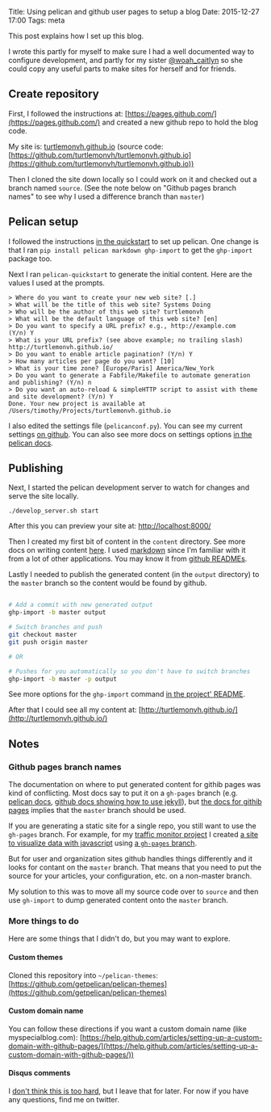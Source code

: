 Title: Using pelican and github user pages to setup a blog
Date: 2015-12-27 17:00
Tags: meta

This post explains how I set up this blog.

I wrote this partly for myself to make sure I had a well documented way to configure development, and partly for my sister [@woah_caitlyn](https://twitter.com/woah_caitlyn) so she could copy any useful parts to make sites for herself and for friends.

## Create repository

First, I followed the instructions at: [https://pages.github.com/](https://pages.github.com/) and created a new github repo to hold the blog code. 

My site is: [turtlemonvh.github.io](turtlemonvh.github.io) (source code: [https://github.com/turtlemonvh/turtlemonvh.github.io](https://github.com/turtlemonvh/turtlemonvh.github.io))

Then I cloned the site down locally so I could work on it and checked out a branch named `source`.  (See the note below on "Github pages branch names" to see why I used a difference branch than `master`)

## Pelican setup

I followed the instructions [in the quickstart](http://docs.getpelican.com/en/stable/quickstart.html) to set up pelican.  One change is that I ran `pip install pelican markdown ghp-import` to get the `ghp-import` package too.

Next I ran `pelican-quickstart` to generate the initial content. Here are the values I used at the prompts.

    > Where do you want to create your new web site? [.]
    > What will be the title of this web site? Systems Doing
    > Who will be the author of this web site? turtlemonvh
    > What will be the default language of this web site? [en]
    > Do you want to specify a URL prefix? e.g., http://example.com   (Y/n) Y
    > What is your URL prefix? (see above example; no trailing slash) http://turtlemonvh.github.io/
    > Do you want to enable article pagination? (Y/n) Y
    > How many articles per page do you want? [10]
    > What is your time zone? [Europe/Paris] America/New_York
    > Do you want to generate a Fabfile/Makefile to automate generation and publishing? (Y/n) n
    > Do you want an auto-reload & simpleHTTP script to assist with theme and site development? (Y/n) Y
    Done. Your new project is available at /Users/timothy/Projects/turtlemonvh.github.io


I also edited the settings file (`pelicanconf.py`).  You can see my current settings [on github](https://github.com/turtlemonvh/turtlemonvh.github.io/blob/source/pelicanconf.py).  You can also see more docs on settings options [in the pelican docs](http://docs.getpelican.com/en/latest/settings.html).

## Publishing

Next, I started the pelican development server to watch for changes and serve the site locally.

    ./develop_server.sh start

After this you can preview your site at: [http://localhost:8000/](http://localhost:8000/)

Then I created my first bit of content in the `content` directory.  See more docs on writing content [here](http://docs.getpelican.com/en/latest/content.html).  I used [markdown](https://en.wikipedia.org/wiki/Markdown) since I'm familiar with it from a lot of other applications.  You may know it from [github READMEs](https://help.github.com/articles/github-flavored-markdown/).

Lastly I needed to publish the generated content (in the `output` directory) to the `master` branch so the content would be found by github.

```bash

# Add a commit with new generated output
ghp-import -b master output

# Switch branches and push
git checkout master
git push origin master

# OR

# Pushes for you automatically so you don't have to switch branches
ghp-import -b master -p output

```

See more options for the `ghp-import` command [in the project' README](https://github.com/davisp/ghp-import).

After that I could see all my content at: [http://turtlemonvh.github.io/](http://turtlemonvh.github.io/)

## Notes

### Github pages branch names

The documentation on where to put generated content for githib pages was kind of conflicting.  Most docs say to put it on a `gh-pages` branch (e.g. [pelican docs](http://docs.getpelican.com/en/stable/tips.html#publishing-to-github), [github docs showing how to use jekyll](https://help.github.com/articles/using-jekyll-with-pages/)), but [the docs for githib pages](https://pages.github.com/) implies that the `master` branch should be used.

If you are generating a static site for a single repo, you still want to use the `gh-pages` branch.  For example, for my [traffic monitor project](https://github.com/turtlemonvh/traffic-monitor) I created [a site to visualize data with javascript](http://turtlemonvh.github.io/traffic-monitor/) using [a `gh-pages` branch](https://github.com/turtlemonvh/traffic-monitor/tree/gh-pages).

But for user and organization sites github handles things differently and it looks for contant on the `master` branch.  That means that you need to put the source for your articles, your configuration, etc. on a non-master branch.

My solution to this was to move all my source code over to `source` and then use `gh-import` to dump generated content onto the `master` branch.

### More things to do

Here are some things that I didn't do, but you may want to explore.

#### Custom themes

Cloned this repository into `~/pelican-themes`: [https://github.com/getpelican/pelican-themes](https://github.com/getpelican/pelican-themes)

#### Custom domain name

You can follow these directions if you want a custom domain name (like myspecialblog.com): [https://help.github.com/articles/setting-up-a-custom-domain-with-github-pages/](https://help.github.com/articles/setting-up-a-custom-domain-with-github-pages/))

#### Disqus comments

I [don't think this is too hard](https://github.com/getpelican/pelican-plugins/tree/master/disqus_static), but I leave that for later.  For now if you have any questions, find me on twitter.

